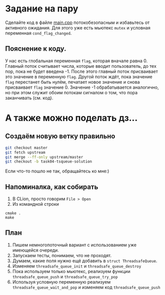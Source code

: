 # Задание на пару
Сделайте код в файле [main.cpp](main.cpp) потокобезопасным и избавьтесь от активного ожидания. Для этого уже есть мьютекс `mutex` и условная переменная `cond_flag_changed`.
## Пояснение к коду.
У нас есть глобальная переменная `flag`, которая вначале равна 0. Главный поток считывает числа, которые вводит пользователь, до тех пор, пока не будет введена -1. После этого главный поток присваивает это значение в переменную `flag`. Другой поток ждёт, пока значение `flag` перестанет быть нулём, печатает новое значение и снова присваивает `flag` значение 0. Значение -1 обрабатывается аналогично, но при этом служит обоим потокам сигналом о том, что пора заканчивать (см. код).
# А также можно поделать дз...
## Создаём новую ветку правильно
```bash
git checkout master
git fetch upstream
git merge --ff-only upstream/master
git checkout -b task04-tsqueue-solution
```
Если что-то пошло не так, обращайтесь ко мне:)
## Напоминалка, как собирать
1. В CLion, просто говорим `File > Open`
1. Из командной строки
```
cmake .
make
```
## План
1. Пишем немногопоточный вариант с использованием уже имеющейся очереди.
1. Запускаем тесты, понимаем, что не проходят.
1. Думаем, какие поля нужно ещё добавить в `struct ThreadsafeQueue`.
1. Изменяем `threadsafe_queue_init` и `threadsafe_queue_destroy`
1. Пока используем только мьютекс, реализуем функции `threadsafe_queue_push` и `threadsafe_queue_try_pop`
1. Используя условную переменную реализуем `threadsafe_queue_wait_and_pop` и изменяем код `threadsafe_queue_push`
